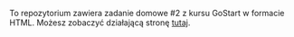 To repozytorium zawiera zadanie domowe #2 z kursu GoStart w formacie HTML. Możesz zobaczyć działającą stronę [tutaj](https://Martunia888/gostart-markup-hw-01/blob/main/index.html).
